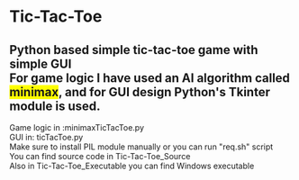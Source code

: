 # Tic-Tac-Toe
Python based simple tic-tac-toe game with simple GUI<br>
For game logic I have used an AI algorithm called <span style="background-color: #FFFF00">minimax</span>, and for GUI design Python's Tkinter module is used.
---------------------------------------------------------------------------------------------------------------------------------------------------------------------
Game logic in :minimaxTicTacToe.py<br>
GUI in: ticTacToe.py<br>
Make sure to install PIL module manually or you can run "req.sh" script<br>
You can find source code in Tic-Tac-Toe_Source<br>
Also in Tic-Tac-Toe_Executable you can find Windows executable<br>

